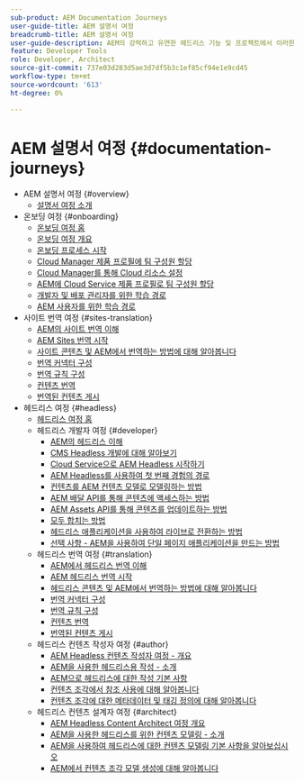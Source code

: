 ```yaml
---
sub-product: AEM Documentation Journeys
user-guide-title: AEM 설명서 여정
breadcrumb-title: AEM 설명서 여정
user-guide-description: AEM의 강력하고 유연한 헤드리스 기능 및 프로젝트에서 이러한 기능을 활용하는 방법을 통해 안내식 여정을 살펴보십시오.
feature: Developer Tools
role: Developer, Architect
source-git-commit: 737e03d283d5ae3d7df5b3c1ef85cf94e1e9cd45
workflow-type: tm+mt
source-wordcount: '613'
ht-degree: 0%

---
```



# AEM 설명서 여정 {#documentation-journeys}

<!--
Please note that all links to other guides need to be absolute references with leading protocol and domain since SCCM does not allow pages to be referenced with relative links in multiple ToCs.
-->

+ AEM 설명서 여정 {#overview}
   + [설명서 여정 소개](home.md)
+ 온보딩 여정 {#onboarding}
   + [온보딩 여정 홈](https://experienceleague.adobe.com/docs/experience-manager-cloud-service/journey-onboarding/home.html)
   + [온보딩 여정 개요](https://experienceleague.adobe.com/docs/experience-manager-cloud-service/journey-onboarding/onboarding/onboarding-journey-overview.html)
   + [온보딩 프로세스 시작](https://experienceleague.adobe.com/docs/experience-manager-cloud-service/journey-onboarding/onboarding/get-started-onboarding-journey.html)
   + [Cloud Manager 제품 프로필에 팀 구성원 할당](https://experienceleague.adobe.com/docs/experience-manager-cloud-service/journey-onboarding/onboarding/assign-team-members-cloud-manager.html)
   + [Cloud Manager를 통해 Cloud 리소스 설정](https://experienceleague.adobe.com/docs/experience-manager-cloud-service/journey-onboarding/onboarding/setup-cloud-resources-via-cloud-manager.html)
   + [AEM에 Cloud Service 제품 프로필로 팀 구성원 할당](https://experienceleague.adobe.com/docs/experience-manager-cloud-service/journey-onboarding/onboarding/assign-team-members-aem-cloud-service.html)
   + [개발자 및 배포 관리자를 위한 학습 경로](https://experienceleague.adobe.com/docs/experience-manager-cloud-service/journey-onboarding/onboarding/learning-path-developers-deploymentmanagers.html)
   + [AEM 사용자를 위한 학습 경로](https://experienceleague.adobe.com/docs/experience-manager-cloud-service/journey-onboarding/onboarding/learning-path-aem-users.html)
+ 사이트 번역 여정 {#sites-translation}
   + [AEM의 사이트 번역 이해](https://experienceleague.adobe.com/docs/experience-manager-cloud-service/sites-journey/translation/overview.html)
   + [AEM Sites 번역 시작](https://experienceleague.adobe.com/docs/experience-manager-cloud-service/sites-journey/translation/getting-started.html)
   + [사이트 콘텐츠 및 AEM에서 번역하는 방법에 대해 알아봅니다](https://experienceleague.adobe.com/docs/experience-manager-cloud-service/sites-journey/translation/learn-about.html)
   + [번역 커넥터 구성](https://experienceleague.adobe.com/docs/experience-manager-cloud-service/sites-journey/translation/configure-connector.html)
   + [번역 규칙 구성](https://experienceleague.adobe.com/docs/experience-manager-cloud-service/sites-journey/translation/translation-rules.html)
   + [컨텐츠 번역](https://experienceleague.adobe.com/docs/experience-manager-cloud-service/sites-journey/translation/translate-content.html)
   + [번역된 컨텐츠 게시](https://experienceleague.adobe.com/docs/experience-manager-cloud-service/sites-journey/translation/publish-content.html)
+ 헤드리스 여정 {#headless}
   + [헤드리스 여정 홈](https://experienceleague.adobe.com/docs/experience-manager-cloud-service/headless-journey/home.html)
   + 헤드리스 개발자 여정 {#developer}
      + [AEM의 헤드리스 이해](https://experienceleague.adobe.com/docs/experience-manager-cloud-service/headless-journey/developer/overview.html)
      + [CMS Headless 개발에 대해 알아보기](https://experienceleague.adobe.com/docs/experience-manager-cloud-service/headless-journey/developer/learn-about.html)
      + [Cloud Service으로 AEM Headless 시작하기](https://experienceleague.adobe.com/docs/experience-manager-cloud-service/headless-journey/developer/getting-started.html)
      + [AEM Headless를 사용하여 첫 번째 경험의 경로](https://experienceleague.adobe.com/docs/experience-manager-cloud-service/headless-journey/developer/path-to-first-experience.html)
      + [컨텐츠를 AEM 컨텐츠 모델로 모델링하는 방법](https://experienceleague.adobe.com/docs/experience-manager-cloud-service/headless-journey/developer/model-your-content.html)
      + [AEM 배달 API를 통해 콘텐츠에 액세스하는 방법](https://experienceleague.adobe.com/docs/experience-manager-cloud-service/headless-journey/developer/access-your-content.html)
      + [AEM Assets API를 통해 콘텐츠를 업데이트하는 방법](https://experienceleague.adobe.com/docs/experience-manager-cloud-service/headless-journey/developer/update-your-content.html)
      + [모두 합치는 방법](https://experienceleague.adobe.com/docs/experience-manager-cloud-service/headless-journey/developer/put-it-all-together.html)
      + [헤드리스 애플리케이션을 사용하여 라이브로 전환하는 방법](https://experienceleague.adobe.com/docs/experience-manager-cloud-service/headless-journey/developer/go-live.html)
      + [선택 사항 - AEM을 사용하여 단일 페이지 애플리케이션을 만드는 방법](https://experienceleague.adobe.com/docs/experience-manager-cloud-service/headless-journey/developer/create-spa.html)
   + 헤드리스 번역 여정 {#translation}
      + [AEM에서 헤드리스 번역 이해](https://experienceleague.adobe.com/docs/experience-manager-cloud-service/headless-journey/translation/overview.html)
      + [AEM 헤드리스 번역 시작](https://experienceleague.adobe.com/docs/experience-manager-cloud-service/headless-journey/translation/getting-started.html)
      + [헤드리스 콘텐츠 및 AEM에서 번역하는 방법에 대해 알아봅니다](https://experienceleague.adobe.com/docs/experience-manager-cloud-service/headless-journey/translation/learn-about.html)
      + [번역 커넥터 구성](https://experienceleague.adobe.com/docs/experience-manager-cloud-service/headless-journey/translation/configure-connector.html)
      + [번역 규칙 구성](https://experienceleague.adobe.com/docs/experience-manager-cloud-service/headless-journey/translation/translation-rules.html)
      + [컨텐츠 번역](https://experienceleague.adobe.com/docs/experience-manager-cloud-service/headless-journey/translation/translate-content.html)
      + [번역된 컨텐츠 게시](https://experienceleague.adobe.com/docs/experience-manager-cloud-service/headless-journey/translation/publish-content.html)
   + 헤드리스 컨텐츠 작성자 여정 {#author}
      + [AEM Headless 컨텐츠 작성자 여정 - 개요](https://experienceleague.adobe.com/docs/experience-manager-cloud-service/headless-journey/author/overview.html)
      + [AEM을 사용한 헤드리스용 작성 - 소개](https://experienceleague.adobe.com/docs/experience-manager-cloud-service/headless-journey/author/introduction.html)
      + [AEM으로 헤드리스에 대한 작성 기본 사항](https://experienceleague.adobe.com/docs/experience-manager-cloud-service/headless-journey/author/basics.html)
      + [컨텐츠 조각에서 참조 사용에 대해 알아봅니다](https://experienceleague.adobe.com/docs/experience-manager-cloud-service/headless-journey/author/references.html)
      + [컨텐츠 조각에 대한 메타데이터 및 태깅 정의에 대해 알아봅니다](https://experienceleague.adobe.com/docs/experience-manager-cloud-service/headless-journey/author/metadata-tagging.html)
   + 헤드리스 컨텐츠 설계자 여정 {#architect}
      + [AEM Headless Content Architect 여정 개요](https://experienceleague.adobe.com/docs/experience-manager-cloud-service/headless-journey/architect/overview.html)
      + [AEM을 사용한 헤드리스를 위한 컨텐츠 모델링 - 소개](https://experienceleague.adobe.com/docs/experience-manager-cloud-service/headless-journey/architect/introduction.html)
      + [AEM을 사용하여 헤드리스에 대한 컨텐츠 모델링 기본 사항을 알아보십시오](https://experienceleague.adobe.com/docs/experience-manager-cloud-service/headless-journey/architect/basics.html)
      + [AEM에서 컨텐츠 조각 모델 생성에 대해 알아봅니다](https://experienceleague.adobe.com/docs/experience-manager-cloud-service/headless-journey/architect/model-structure.html)

